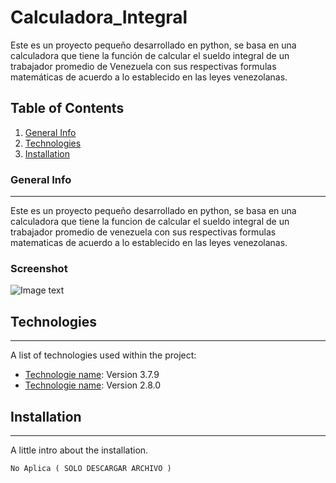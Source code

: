 # Calculadora_Integral
Este es un proyecto pequeño desarrollado en python, se basa en una calculadora que tiene la función de calcular el sueldo integral de un trabajador promedio de Venezuela con sus respectivas formulas  matemáticas de acuerdo a lo establecido en las leyes venezolanas.

## Table of Contents
1. [General Info](#general-info)
2. [Technologies](#technologies)
3. [Installation](#installation)
### General Info
***
Este es un proyecto pequeño desarrollado en python, se basa en una calculadora que tiene la funcion
de calcular el sueldo integral de un trabajador promedio de venezuela con sus respectivas formulas 
matematicas de acuerdo a lo establecido en las leyes venezolanas.

### Screenshot
![Image text]( https://imgur.com/a/Ip7MrGY )
## Technologies
***
A list of technologies used within the project:
* [Technologie name](https://www.python.org/downloads/release/python-379/): Version 3.7.9
* [Technologie name](https://pypi.org/project/auto-py-to-exe/): Version 2.8.0
## Installation
***
A little intro about the installation. 
```
No Aplica ( SOLO DESCARGAR ARCHIVO )

```
